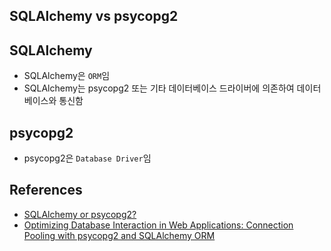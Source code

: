 ## SQLAlchemy vs psycopg2

## SQLAlchemy

- SQLAlchemy은 `ORM`임
- SQLAlchemy는 psycopg2 또는 기타 데이터베이스 드라이버에 의존하여 데이터베이스와 통신함

## psycopg2

- psycopg2은 `Database Driver`임

## References

- [SQLAlchemy or psycopg2?](https://stackoverflow.com/questions/8588126/sqlalchemy-or-psycopg2)
- [Optimizing Database Interaction in Web Applications: Connection Pooling with psycopg2 and SQLAlchemy ORM](https://medium.com/datauniverse/optimizing-database-interaction-in-web-applications-connection-pooling-with-psycopg2-and-c56b37d155f8)
